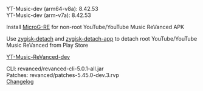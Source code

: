 YT-Music-dev (arm64-v8a): 8.42.53  
YT-Music-dev (arm-v7a): 8.42.53  

Install [MicroG-RE](https://github.com/WSTxda/MicroG-RE/releases) for non-root YouTube/YouTube Music ReVanced APK  

Use [zygisk-detach](https://github.com/j-hc/zygisk-detach) and [zygisk-detach-app](https://github.com/j-hc/zygisk-detach-app/releases) to detach root YouTube/YouTube Music ReVanced from Play Store  

[YT-Music-ReVanced-dev](https://github.com/IGOR3K99/YT-Music-ReVanced-dev)
  
CLI: revanced/revanced-cli-5.0.1-all.jar  
Patches: revanced/patches-5.45.0-dev.3.rvp  
[Changelog](https://github.com/revanced/revanced-patches/releases/tag/v5.45.0-dev.3)  
